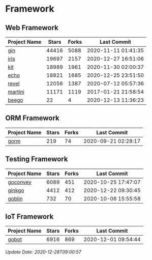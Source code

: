 # Framework

## Web Framework
| Project Name | Stars | Forks | Last Commit |
| ------------ | ----- | ----- | ----------- |
| [gin](https://github.com/gin-gonic/gin) | 44416 | 5088 | 2020-11-11 01:41:35 |
| [iris](https://github.com/kataras/iris) | 19697 | 2157 | 2020-12-27 16:51:06 |
| [kit](https://github.com/go-kit/kit) | 18989 | 1961 | 2020-11-30 02:00:37 |
| [echo](https://github.com/labstack/echo) | 18821 | 1685 | 2020-12-25 23:51:50 |
| [revel](https://github.com/revel/revel) | 12056 | 1387 | 2020-07-12 05:57:36 |
| [martini](https://github.com/go-martini/martini) | 11171 | 1119 | 2017-01-21 21:58:54 |
| [beego](https://github.com/astaxie/beego) | 22 | 4 | 2020-12-13 11:36:23 |

## ORM Framework
| Project Name | Stars | Forks | Last Commit |
| ------------ | ----- | ----- | ----------- |
| [gorm](https://github.com/jinzhu/gorm) | 219 | 74 | 2020-09-21 02:28:17 |

## Testing Framework
| Project Name | Stars | Forks | Last Commit |
| ------------ | ----- | ----- | ----------- |
| [goconvey](https://github.com/smartystreets/goconvey) | 6089 | 451 | 2020-10-25 17:47:07 |
| [ginkgo](https://github.com/onsi/ginkgo) | 4412 | 412 | 2020-12-22 09:30:45 |
| [goblin](https://github.com/franela/goblin) | 732 | 70 | 2020-10-06 15:55:58 |

## IoT Framework
| Project Name | Stars | Forks | Last Commit |
| ------------ | ----- | ----- | ----------- |
| [gobot](https://github.com/hybridgroup/gobot) | 6916 | 869 | 2020-12-01 09:54:44 |

*Update Date: 2020-12-28T09:00:57*